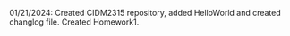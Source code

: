 01/21/2024: Created CIDM2315 repository, added HelloWorld and created changlog file. Created Homework1.